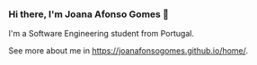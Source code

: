 ### Hi there, I'm Joana Afonso Gomes 👋

I'm a Software Engineering student from Portugal.

See more about me in https://joanafonsogomes.github.io/home/.

